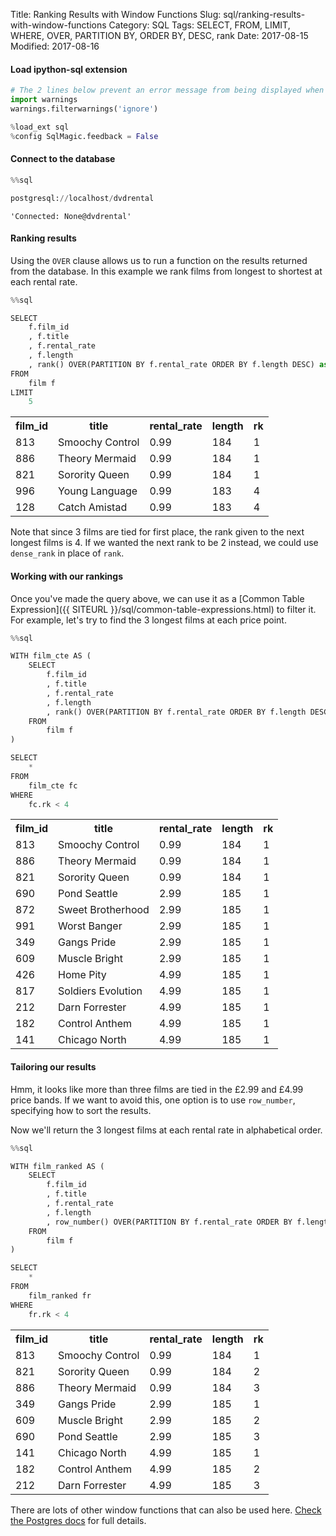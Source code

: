 Title: Ranking Results with Window Functions
Slug: sql/ranking-results-with-window-functions
Category: SQL
Tags: SELECT, FROM, LIMIT, WHERE, OVER, PARTITION BY, ORDER BY, DESC, rank
Date: 2017-08-15
Modified: 2017-08-16

#### Load ipython-sql extension


```python
# The 2 lines below prevent an error message from being displayed when we run %load_ext sql
import warnings
warnings.filterwarnings('ignore')

%load_ext sql
%config SqlMagic.feedback = False
```

#### Connect to the database


```python
%%sql

postgresql://localhost/dvdrental
```




    'Connected: None@dvdrental'



#### Ranking results
Using the `OVER` clause allows us to run a function on the results returned from the database. In this example we rank films from longest to shortest at each rental rate.


```python
%%sql

SELECT
    f.film_id
    , f.title
    , f.rental_rate
    , f.length
    , rank() OVER(PARTITION BY f.rental_rate ORDER BY f.length DESC) as rk
FROM
    film f
LIMIT
    5
```




<table>
    <tr>
        <th>film_id</th>
        <th>title</th>
        <th>rental_rate</th>
        <th>length</th>
        <th>rk</th>
    </tr>
    <tr>
        <td>813</td>
        <td>Smoochy Control</td>
        <td>0.99</td>
        <td>184</td>
        <td>1</td>
    </tr>
    <tr>
        <td>886</td>
        <td>Theory Mermaid</td>
        <td>0.99</td>
        <td>184</td>
        <td>1</td>
    </tr>
    <tr>
        <td>821</td>
        <td>Sorority Queen</td>
        <td>0.99</td>
        <td>184</td>
        <td>1</td>
    </tr>
    <tr>
        <td>996</td>
        <td>Young Language</td>
        <td>0.99</td>
        <td>183</td>
        <td>4</td>
    </tr>
    <tr>
        <td>128</td>
        <td>Catch Amistad</td>
        <td>0.99</td>
        <td>183</td>
        <td>4</td>
    </tr>
</table>



Note that since 3 films are tied for first place, the rank given to the next longest films is 4. If we wanted the next rank to be 2 instead, we could use `dense_rank` in place of `rank`.

#### Working with our rankings
Once you've made the query above, we can use it as a [Common Table Expression]({{ SITEURL }}/sql/common-table-expressions.html) to filter it. For example, let's try to find the 3 longest films at each price point.


```python
%%sql

WITH film_cte AS (
    SELECT
        f.film_id
        , f.title
        , f.rental_rate
        , f.length
        , rank() OVER(PARTITION BY f.rental_rate ORDER BY f.length DESC) as rk
    FROM
        film f
)

SELECT
    *
FROM
    film_cte fc
WHERE
    fc.rk < 4
```




<table>
    <tr>
        <th>film_id</th>
        <th>title</th>
        <th>rental_rate</th>
        <th>length</th>
        <th>rk</th>
    </tr>
    <tr>
        <td>813</td>
        <td>Smoochy Control</td>
        <td>0.99</td>
        <td>184</td>
        <td>1</td>
    </tr>
    <tr>
        <td>886</td>
        <td>Theory Mermaid</td>
        <td>0.99</td>
        <td>184</td>
        <td>1</td>
    </tr>
    <tr>
        <td>821</td>
        <td>Sorority Queen</td>
        <td>0.99</td>
        <td>184</td>
        <td>1</td>
    </tr>
    <tr>
        <td>690</td>
        <td>Pond Seattle</td>
        <td>2.99</td>
        <td>185</td>
        <td>1</td>
    </tr>
    <tr>
        <td>872</td>
        <td>Sweet Brotherhood</td>
        <td>2.99</td>
        <td>185</td>
        <td>1</td>
    </tr>
    <tr>
        <td>991</td>
        <td>Worst Banger</td>
        <td>2.99</td>
        <td>185</td>
        <td>1</td>
    </tr>
    <tr>
        <td>349</td>
        <td>Gangs Pride</td>
        <td>2.99</td>
        <td>185</td>
        <td>1</td>
    </tr>
    <tr>
        <td>609</td>
        <td>Muscle Bright</td>
        <td>2.99</td>
        <td>185</td>
        <td>1</td>
    </tr>
    <tr>
        <td>426</td>
        <td>Home Pity</td>
        <td>4.99</td>
        <td>185</td>
        <td>1</td>
    </tr>
    <tr>
        <td>817</td>
        <td>Soldiers Evolution</td>
        <td>4.99</td>
        <td>185</td>
        <td>1</td>
    </tr>
    <tr>
        <td>212</td>
        <td>Darn Forrester</td>
        <td>4.99</td>
        <td>185</td>
        <td>1</td>
    </tr>
    <tr>
        <td>182</td>
        <td>Control Anthem</td>
        <td>4.99</td>
        <td>185</td>
        <td>1</td>
    </tr>
    <tr>
        <td>141</td>
        <td>Chicago North</td>
        <td>4.99</td>
        <td>185</td>
        <td>1</td>
    </tr>
</table>



#### Tailoring our results
Hmm, it looks like more than three films are tied in the £2.99 and £4.99 price bands. If we want to avoid this, one option is to use `row_number`, specifying how to sort the results.

Now we'll return the 3 longest films at each rental rate in alphabetical order.


```python
%%sql

WITH film_ranked AS (
    SELECT
        f.film_id
        , f.title
        , f.rental_rate
        , f.length
        , row_number() OVER(PARTITION BY f.rental_rate ORDER BY f.length DESC, f.title ASC) as rk
    FROM
        film f
)

SELECT
    *
FROM
    film_ranked fr
WHERE
    fr.rk < 4
```




<table>
    <tr>
        <th>film_id</th>
        <th>title</th>
        <th>rental_rate</th>
        <th>length</th>
        <th>rk</th>
    </tr>
    <tr>
        <td>813</td>
        <td>Smoochy Control</td>
        <td>0.99</td>
        <td>184</td>
        <td>1</td>
    </tr>
    <tr>
        <td>821</td>
        <td>Sorority Queen</td>
        <td>0.99</td>
        <td>184</td>
        <td>2</td>
    </tr>
    <tr>
        <td>886</td>
        <td>Theory Mermaid</td>
        <td>0.99</td>
        <td>184</td>
        <td>3</td>
    </tr>
    <tr>
        <td>349</td>
        <td>Gangs Pride</td>
        <td>2.99</td>
        <td>185</td>
        <td>1</td>
    </tr>
    <tr>
        <td>609</td>
        <td>Muscle Bright</td>
        <td>2.99</td>
        <td>185</td>
        <td>2</td>
    </tr>
    <tr>
        <td>690</td>
        <td>Pond Seattle</td>
        <td>2.99</td>
        <td>185</td>
        <td>3</td>
    </tr>
    <tr>
        <td>141</td>
        <td>Chicago North</td>
        <td>4.99</td>
        <td>185</td>
        <td>1</td>
    </tr>
    <tr>
        <td>182</td>
        <td>Control Anthem</td>
        <td>4.99</td>
        <td>185</td>
        <td>2</td>
    </tr>
    <tr>
        <td>212</td>
        <td>Darn Forrester</td>
        <td>4.99</td>
        <td>185</td>
        <td>3</td>
    </tr>
</table>



There are lots of other window functions that can also be used here. [Check the Postgres docs](https://www.postgresql.org/docs/current/static/functions-window.html) for full details.
